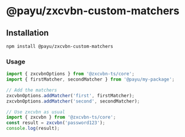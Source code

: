# @payu/zxcvbn-custom-matchers

## Installation
```sh
npm install @payu/zxcvbn-custom-matchers
```

### Usage
```ts
import { zxcvbnOptions } from '@zxcvbn-ts/core';
import { firstMatcher, secondMatcher } from '@payu/my-package';

// Add the matchers
zxcvbnOptions.addMatcher('first', firstMatcher);
zxcvbnOptions.addMatcher('second', secondMatcher);

// Use zxcvbn as usual
import { zxcvbn } from '@zxcvbn-ts/core';
const result = zxcvbn('password123');
console.log(result);
```

